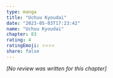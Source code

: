 ```yaml
---
type: manga
title: "Uchuu Kyoudai"
date: "2023-05-03T17:23:42"
name: "Uchuu Kyoudai"
chapter: 83
rating: 4
ratingEmoji: ⭐️⭐️⭐️⭐️
share: false
---
```


*[No review was written for this chapter]*
